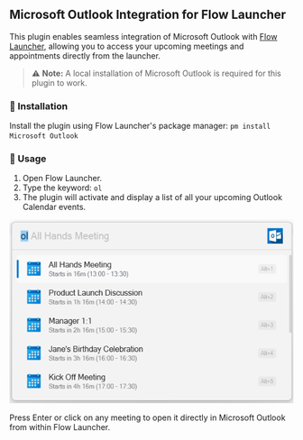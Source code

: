 ## Microsoft Outlook Integration for Flow Launcher

This plugin enables seamless integration of Microsoft Outlook with [Flow Launcher](https://www.flowlauncher.com/), allowing you to access your upcoming meetings and appointments directly from the launcher.

> ⚠️ **Note:** A local installation of Microsoft Outlook is required for this plugin to work.

### 🔧 Installation

Install the plugin using Flow Launcher's package manager: `pm install Microsoft Outlook`


### 🚀 Usage

1. Open Flow Launcher.
2. Type the keyword: `ol`
3. The plugin will activate and display a list of all your upcoming Outlook Calendar events.


![img.png](Images/img.png)

Press Enter or click on any meeting to open it directly in Microsoft Outlook from within Flow Launcher.
